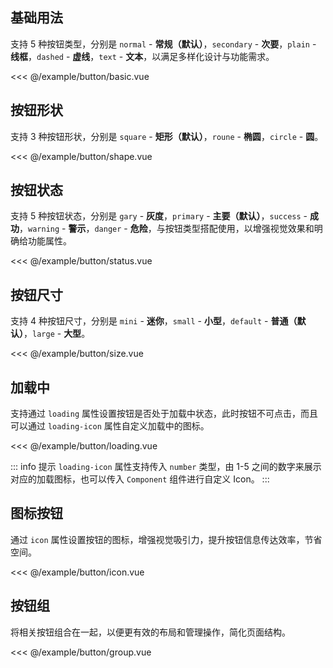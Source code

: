 <script lang="ts">
import Usage from "../../example/button/usage.vue";
</script>
<Usage />

## 基础用法

支持 5 种按钮类型，分别是 `normal` - <b>常规（默认）</b>，`secondary` - <b>次要</b>，`plain` - <b>线框</b>，`dashed` - <b>虚线</b>，`text` - <b>文本</b>，以满足多样化设计与功能需求。

<demo-block src="button/basic">

<<< @/example/button/basic.vue

</demo-block>

## 按钮形状

支持 3 种按钮形状，分别是 `square` - <b>矩形（默认）</b>，`roune` - <b>椭圆</b>，`circle` - <b>圆</b>。
<demo-block src="button/shape">

<<< @/example/button/shape.vue

</demo-block>

## 按钮状态

支持 5 种按钮状态，分别是 `gary` - <b>灰度</b>，`primary` - <b>主要（默认）</b>，`success` - <b>成功</b>，`warning` - <b>警示</b>，`danger` - <b>危险</b>，与按钮类型搭配使用，以增强视觉效果和明确给功能属性。
<demo-block src="button/status">

<<< @/example/button/status.vue

</demo-block>

## 按钮尺寸

支持 4 种按钮尺寸，分别是 `mini` - <b>迷你</b>，`small` - <b>小型</b>，`default` - <b>普通（默认）</b>，`large` - <b>大型</b>。
<demo-block src="button/size">

<<< @/example/button/size.vue

</demo-block>

## 加载中

支持通过 `loading` 属性设置按钮是否处于加载中状态，此时按钮不可点击，而且可以通过 `loading-icon` 属性自定义加载中的图标。

<demo-block src="button/loading">

<<< @/example/button/loading.vue

</demo-block>

::: info 提示
`loading-icon` 属性支持传入 `number` 类型，由 1-5 之间的数字来展示对应的加载图标，也可以传入 `Component` 组件进行自定义 Icon。
:::

## 图标按钮

通过 `icon` 属性设置按钮的图标，增强视觉吸引力，提升按钮信息传达效率，节省空间。
<demo-block src="button/icon">

<<< @/example/button/icon.vue

</demo-block>

## 按钮组

将相关按钮组合在一起，以便更有效的布局和管理操作，简化页面结构。
<demo-block src="button/group">

<<< @/example/button/group.vue

</demo-block>
